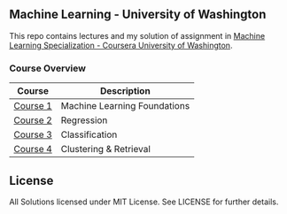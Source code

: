 Machine Learning - University of Washington
---

This repo contains lectures and my solution of assignment in [Machine Learning Specialization - Coursera University of Washington](https://www.coursera.org/specializations/machine-learning).

### Course Overview

| Course | Description |
|--------------------------------------------------------------------------------------------------------------|-------------------------------------------------------------------------------------------------------------------------------------------------------------------|
| [Course 1](./1_machine_learning_foundations) | Machine Learning Foundations |
| [Course 2](./2_regression) | Regression |
| [Course 3](./3_classification) | Classification |
| [Course 4](./4_clustering_and_retrieval) | Clustering & Retrieval |


## License

All Solutions licensed under MIT License. See LICENSE for further details.

